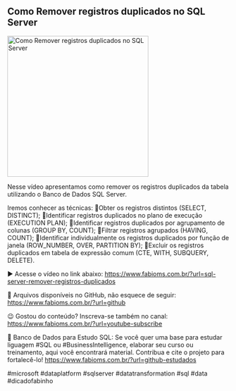 ## Como Remover registros duplicados no SQL Server

<img src="https://fabioms.com.br//uploads/youtube/Slide69.png" alt="Como Remover registros duplicados no SQL Server" title="SQL Server" width="320"/>

Nesse vídeo apresentamos como remover os registros duplicados da tabela utilizando o Banco de Dados SQL Server.

Iremos conhecer as técnicas:
🔹Obter os registros distintos (SELECT, DISTINCT);
🔹Identificar registros duplicados no plano de execução (EXECUTION PLAN);
🔹Identificar registros duplicados por agrupamento de colunas (GROUP BY, COUNT);
🔹Filtrar registros agrupados (HAVING, COUNT);
🔹Identificar individualmente os registros duplicados por função de janela (ROW_NUMBER, OVER, PARTITION BY);
🔹Excluir os registros duplicados em tabela de expressão comum (CTE, WITH, SUBQUERY, DELETE).

▶️ Acesse o vídeo no link abaixo:
https://www.fabioms.com.br/?url=sql-server-remover-registros-duplicados

📁 Arquivos disponíveis no GitHub, não esquece de seguir:
https://www.fabioms.com.br/?url=github

😉 Gostou do conteúdo? Inscreva-se também no canal:
https://www.fabioms.com.br/?url=youtube-subscribe

🎁 Banco de Dados para Estudo SQL:
Se você quer uma base para estudar liguagem #SQL ou #BusinessIntelligence, elaborar seu curso ou treinamento, aqui você encontrará material. 
Contribua e cite o projeto para fortalecê-lo!
https://www.fabioms.com.br/?url=github-estudados

#microsoft #dataplatform #sqlserver #datatransformation #sql #data #dicadofabinho